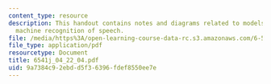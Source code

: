 ```yaml
---
content_type: resource
description: This handout contains notes and diagrams related to models of human and
  machine recognition of speech.
file: /media/https%3A/open-learning-course-data-rc.s3.amazonaws.com/6-541j-speech-communication-spring-2004/9a7384c92ebdd5f36396fdef8550ee7e_6541j_04_22_04.pdf
file_type: application/pdf
resourcetype: Document
title: 6541j_04_22_04.pdf
uid: 9a7384c9-2ebd-d5f3-6396-fdef8550ee7e
---
```

